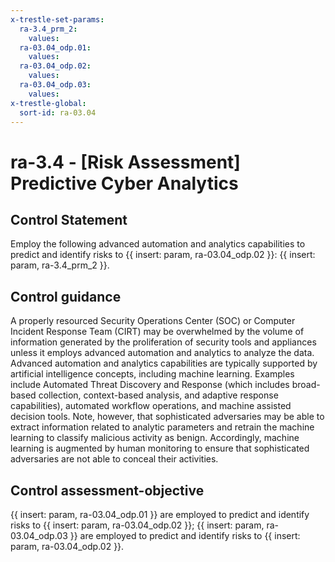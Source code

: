 ```yaml
---
x-trestle-set-params:
  ra-3.4_prm_2:
    values:
  ra-03.04_odp.01:
    values:
  ra-03.04_odp.02:
    values:
  ra-03.04_odp.03:
    values:
x-trestle-global:
  sort-id: ra-03.04
---
```


# ra-3.4 - \[Risk Assessment\] Predictive Cyber Analytics

## Control Statement

Employ the following advanced automation and analytics capabilities to predict and identify risks to {{ insert: param, ra-03.04_odp.02 }}: {{ insert: param, ra-3.4_prm_2 }}.

## Control guidance

A properly resourced Security Operations Center (SOC) or Computer Incident Response Team (CIRT) may be overwhelmed by the volume of information generated by the proliferation of security tools and appliances unless it employs advanced automation and analytics to analyze the data. Advanced automation and analytics capabilities are typically supported by artificial intelligence concepts, including machine learning. Examples include Automated Threat Discovery and Response (which includes broad-based collection, context-based analysis, and adaptive response capabilities), automated workflow operations, and machine assisted decision tools. Note, however, that sophisticated adversaries may be able to extract information related to analytic parameters and retrain the machine learning to classify malicious activity as benign. Accordingly, machine learning is augmented by human monitoring to ensure that sophisticated adversaries are not able to conceal their activities.

## Control assessment-objective

{{ insert: param, ra-03.04_odp.01 }} are employed to predict and identify risks to {{ insert: param, ra-03.04_odp.02 }};
{{ insert: param, ra-03.04_odp.03 }} are employed to predict and identify risks to {{ insert: param, ra-03.04_odp.02 }}.
